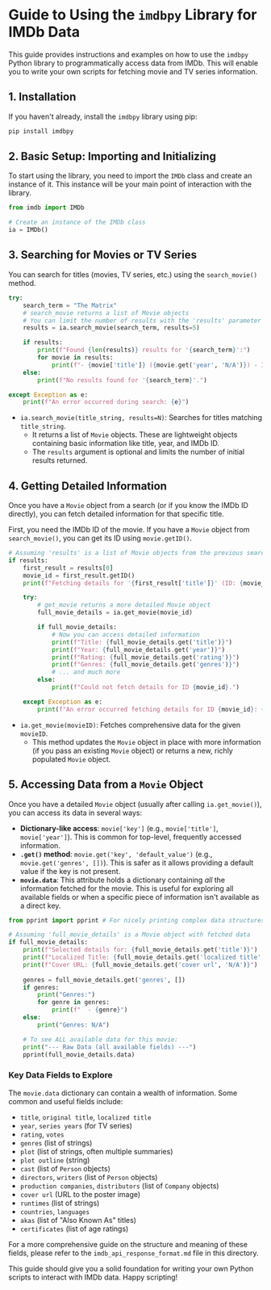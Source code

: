 # Guide to Using the `imdbpy` Library for IMDb Data

This guide provides instructions and examples on how to use the `imdbpy` Python library to programmatically access data from IMDb. This will enable you to write your own scripts for fetching movie and TV series information.

## 1. Installation

If you haven't already, install the `imdbpy` library using pip:

```bash
pip install imdbpy
```

## 2. Basic Setup: Importing and Initializing

To start using the library, you need to import the `IMDb` class and create an instance of it. This instance will be your main point of interaction with the library.

```python
from imdb import IMDb

# Create an instance of the IMDb class
ia = IMDb()
```

## 3. Searching for Movies or TV Series

You can search for titles (movies, TV series, etc.) using the `search_movie()` method.

```python
try:
    search_term = "The Matrix"
    # search_movie returns a list of Movie objects
    # You can limit the number of results with the 'results' parameter
    results = ia.search_movie(search_term, results=5)

    if results:
        print(f"Found {len(results)} results for '{search_term}':")
        for movie in results:
            print(f"- {movie['title']} ({movie.get('year', 'N/A')}) - ID: {movie.getID()}")
    else:
        print(f"No results found for '{search_term}'.")

except Exception as e:
    print(f"An error occurred during search: {e}")
```

-   `ia.search_movie(title_string, results=N)`: Searches for titles matching `title_string`.
    -   It returns a list of `Movie` objects. These are lightweight objects containing basic information like title, year, and IMDb ID.
    -   The `results` argument is optional and limits the number of initial results returned.

## 4. Getting Detailed Information

Once you have a `Movie` object from a search (or if you know the IMDb ID directly), you can fetch detailed information for that specific title.

First, you need the IMDb ID of the movie. If you have a `Movie` object from `search_movie()`, you can get its ID using `movie.getID()`.

```python
# Assuming 'results' is a list of Movie objects from the previous search
if results:
    first_result = results[0]
    movie_id = first_result.getID()
    print(f"Fetching details for '{first_result['title']}' (ID: {movie_id})...")

    try:
        # get_movie returns a more detailed Movie object
        full_movie_details = ia.get_movie(movie_id)

        if full_movie_details:
            # Now you can access detailed information
            print(f"Title: {full_movie_details.get('title')}")
            print(f"Year: {full_movie_details.get('year')}")
            print(f"Rating: {full_movie_details.get('rating')}")
            print(f"Genres: {full_movie_details.get('genres')}")
            # ... and much more
        else:
            print(f"Could not fetch details for ID {movie_id}.")

    except Exception as e:
        print(f"An error occurred fetching details for ID {movie_id}: {e}")

```

-   `ia.get_movie(movieID)`: Fetches comprehensive data for the given `movieID`.
    -   This method updates the `Movie` object in place with more information (if you pass an existing `Movie` object) or returns a new, richly populated `Movie` object.

## 5. Accessing Data from a `Movie` Object

Once you have a detailed `Movie` object (usually after calling `ia.get_movie()`), you can access its data in several ways:

-   **Dictionary-like access**: `movie['key']` (e.g., `movie['title']`, `movie['year']`). This is common for top-level, frequently accessed information.
-   **`.get()` method**: `movie.get('key', 'default_value')` (e.g., `movie.get('genres', [])`). This is safer as it allows providing a default value if the key is not present.
-   **`movie.data`**: This attribute holds a dictionary containing *all* the information fetched for the movie. This is useful for exploring all available fields or when a specific piece of information isn't available as a direct key.

```python
from pprint import pprint # For nicely printing complex data structures

# Assuming 'full_movie_details' is a Movie object with fetched data
if full_movie_details:
    print(f"Selected details for: {full_movie_details.get('title')}")
    print(f"Localized Title: {full_movie_details.get('localized title', 'N/A')}")
    print(f"Cover URL: {full_movie_details.get('cover url', 'N/A')}")
    
    genres = full_movie_details.get('genres', [])
    if genres:
        print("Genres:")
        for genre in genres:
            print(f"  - {genre}")
    else:
        print("Genres: N/A")

    # To see ALL available data for this movie:
    print("--- Raw Data (all available fields) ---")
    pprint(full_movie_details.data)
```

### Key Data Fields to Explore

The `movie.data` dictionary can contain a wealth of information. Some common and useful fields include:

*   `title`, `original title`, `localized title`
*   `year`, `series years` (for TV series)
*   `rating`, `votes`
*   `genres` (list of strings)
*   `plot` (list of strings, often multiple summaries)
*   `plot outline` (string)
*   `cast` (list of `Person` objects)
*   `directors`, `writers` (list of `Person` objects)
*   `production companies`, `distributors` (list of `Company` objects)
*   `cover url` (URL to the poster image)
*   `runtimes` (list of strings)
*   `countries`, `languages`
*   `akas` (list of "Also Known As" titles)
*   `certificates` (list of age ratings)

For a more comprehensive guide on the structure and meaning of these fields, please refer to the `imdb_api_response_format.md` file in this directory.

This guide should give you a solid foundation for writing your own Python scripts to interact with IMDb data. Happy scripting! 
